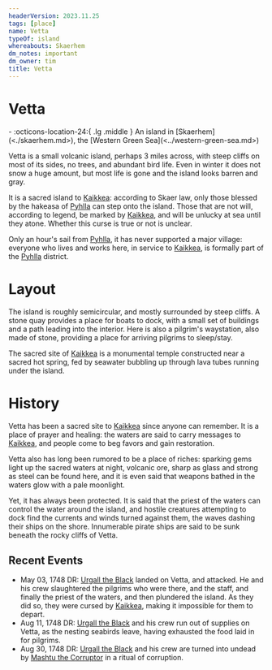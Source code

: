 ```yaml
---
headerVersion: 2023.11.25
tags: [place]
name: Vetta
typeOf: island
whereabouts: Skaerhem
dm_notes: important
dm_owner: tim
title: Vetta
---
```

# Vetta
<div class="grid cards ext-narrow-margin ext-one-column" markdown>
-    :octicons-location-24:{ .lg .middle } An island in [Skaerhem](<./skaerhem.md>), the [Western Green Sea](<../western-green-sea.md>)  
</div>




Vetta is a small volcanic island, perhaps 3 miles across, with steep cliffs on most of its sides, no trees, and abundant bird life. Even in winter it does not snow a huge amount, but most life is gone and the island looks barren and gray.

It is a sacred island to [Kaikkea](<../../../gods-and-religions/gods/incorporeal-gods/kaikkea.md>): according to Skaer law, only those blessed by the hakeasa of [Pyhlla](<./pyhlla.md>) can step onto the island. Those that are not will, according to legend, be marked by [Kaikkea](<../../../gods-and-religions/gods/incorporeal-gods/kaikkea.md>), and will be unlucky at sea until they atone. Whether this curse is true or not is unclear.

Only an hour's sail from [Pyhlla](<./pyhlla.md>), it has never supported a major village: everyone who lives and works here, in service to [Kaikkea](<../../../gods-and-religions/gods/incorporeal-gods/kaikkea.md>), is formally part of the [Pyhlla](<./pyhlla.md>) district. 

# Layout

The island is roughly semicircular, and mostly surrounded by steep cliffs. A stone quay provides a place for boats to dock, with a small set of buildings and a path leading into the interior. Here is also a pilgrim's waystation, also made of stone, providing a place for arriving pilgrims to sleep/stay. 

The sacred site of [Kaikkea](<../../../gods-and-religions/gods/incorporeal-gods/kaikkea.md>) is a monumental temple constructed near a sacred hot spring, fed by seawater bubbling up through lava tubes running under the island. 
# History

Vetta has been a sacred site to [Kaikkea](<../../../gods-and-religions/gods/incorporeal-gods/kaikkea.md>) since anyone can remember. It is a place of prayer and healing: the waters are said to carry messages to [Kaikkea](<../../../gods-and-religions/gods/incorporeal-gods/kaikkea.md>), and people come to beg favors and gain restoration. 

Vetta also has long been rumored to be a place of riches: sparking gems light up the sacred waters at night, volcanic ore, sharp as glass and strong as steel can be found here, and it is even said that weapons bathed in the waters glow with a pale moonlight. 

Yet, it has always been protected. It is said that the priest of the waters can control the water around the island, and hostile creatures attempting to dock find the currents and winds turned against them, the waves dashing their ships on the shore. Innumerable pirate ships are said to be sunk beneath the rocky cliffs of Vetta. 
## Recent Events
- May 03, 1748 DR: [Urgall the Black](<../../../people/skaer/urgall-the-black.md>) landed on Vetta, and attacked. He and his crew slaughtered the pilgrims who were there, and the staff, and finally the priest of the waters, and then plundered the island. As they did so, they were cursed by [Kaikkea](<../../../gods-and-religions/gods/incorporeal-gods/kaikkea.md>), making it impossible for them to depart.
- Aug 11, 1748 DR: [Urgall the Black](<../../../people/skaer/urgall-the-black.md>) and his crew run out of supplies on Vetta, as the nesting seabirds leave, having exhausted the food laid in for pilgrims. 
- Aug 30, 1748 DR: [Urgall the Black](<../../../people/skaer/urgall-the-black.md>) and his crew are turned into undead by [Mashtu the Corruptor](<../../../people/extraplanar-powers/mashtu-the-corruptor.md>) in a ritual of corruption. 
